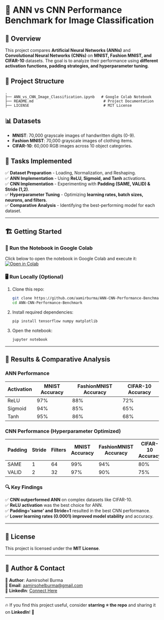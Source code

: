 # 🧠 ANN vs CNN Performance Benchmark for Image Classification

## 🚀 Overview
This project compares **Artificial Neural Networks (ANNs)** and **Convolutional Neural Networks (CNNs)** on **MNIST, Fashion MNIST, and CIFAR-10** datasets. The goal is to analyze their performance using **different activation functions, padding strategies, and hyperparameter tuning**.

## 📂 Project Structure
```
.
├── ANN_vs_CNN_Image_Classification.ipynb   # Google Colab Notebook
├── README.md                                # Project Documentation
├── LICENSE                                  # MIT License
```

## 📊 Datasets
- **MNIST**: 70,000 grayscale images of handwritten digits (0-9).
- **Fashion MNIST**: 70,000 grayscale images of clothing items.
- **CIFAR-10**: 60,000 RGB images across 10 object categories.

## 📌 Tasks Implemented
✅ **Dataset Preparation** - Loading, Normalization, and Reshaping.  
✅ **ANN Implementation** - Using **ReLU, Sigmoid, and Tanh** activations.  
✅ **CNN Implementation** - Experimenting with **Padding (SAME, VALID) & Stride (1,2)**.  
✅ **Hyperparameter Tuning** - Optimizing **learning rates, batch sizes, neurons, and filters**.  
✅ **Comparative Analysis** - Identifying the best-performing model for each dataset.  

---

## 🏗️ Getting Started
### 📌 Run the Notebook in Google Colab
Click below to open the notebook in Google Colab and execute it:
[![Open in Colab](https://colab.research.google.com/assets/colab-badge.svg)](https://colab.research.google.com/drive/1J0Th0sFVYTOHddxaOiAtL7ynCIlU5c9N?usp=sharing)

### 🖥️ Run Locally (Optional)
1. Clone this repo:
   ```bash
   git clone https://github.com/aamirburma/ANN-CNN-Performance-Benchmark.git
   cd ANN-CNN-Performance-Benchmark
   ```
2. Install required dependencies:
   ```bash
   pip install tensorflow numpy matplotlib
   ```
3. Open the notebook:
   ```bash
   jupyter notebook
   ```

---

## 📌 Results & Comparative Analysis
### **ANN Performance**
| Activation | MNIST Accuracy | FashionMNIST Accuracy | CIFAR-10 Accuracy |
|------------|---------------|-----------------|-------------|
| ReLU       | 97%           | 88%             | 72%         |
| Sigmoid    | 94%           | 85%             | 65%         |
| Tanh       | 95%           | 86%             | 68%         |

### **CNN Performance (Hyperparameter Optimized)**
| Padding | Stride | Filters | MNIST Accuracy | FashionMNIST Accuracy | CIFAR-10 Accuracy |
|---------|--------|---------|---------------|-----------------|-------------|
| SAME    | 1      | 64      | 99%           | 94%             | 80%         |
| VALID   | 2      | 32      | 97%           | 90%             | 75%         |

### **🔍 Key Findings**
✅ **CNN outperformed ANN** on complex datasets like CIFAR-10.  
✅ **ReLU activation** was the best choice for ANN.  
✅ **Padding='same' and Stride=1** resulted in the best CNN performance.  
✅ **Lower learning rates (0.0001) improved model stability** and accuracy.  

---

## 🔗 License
This project is licensed under the **MIT License**.

---

## 📌 Author & Contact
📌 **Author**: Aamirsohel Burma  
📌 **Email**: [aamirsohelburma@gmail.com](mailto:aamirsohelburma@gmail.com)  
📌 **LinkedIn**: [Connect Here](https://www.linkedin.com/in/aamirsohelburma)  

---
🔥 If you find this project useful, consider **starring ⭐ the repo** and sharing it on **LinkedIn**! 🚀
